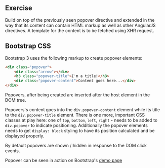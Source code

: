 ## Exercise

Build on top of the previously seen popover directive and extended in the way
that its content can contain HTML markup as well as other AngularJS directives.
A template for the content is to be fetched using XHR request.

## Bootstrap CSS

Bootstrap 3 uses the following markup to create popover elements:

```html
<div class="popover">
    <div class="arrow"></div>
    <h3 class="popover-title">I'm a title!</h3>
    <div class="popover-content">Content goes here...</div>
</div>
```

Popovers, after being created are inserted after the host element in the DOM tree.

Popovers's content goes into the `div.popover-content` element while its title to the `div.popover-title` element.
There is one more, important CSS classes at play here:
one of `top`, `bottom`, `left`, `right` - needs to be added to `div.popover` to indicate positioning.
Additionally the popover elements needs to get `display: block` styling to have its position
calculated and be displayed properly.

By default popovers are shown / hidden in response to the DOM click events.

Popover can be seen in action on Bootstrap's [demo page](http://getbootstrap.com/javascript/#popovers)